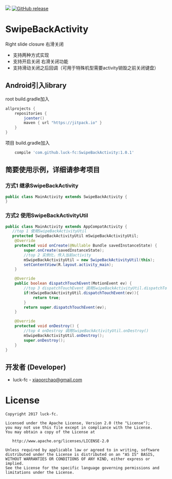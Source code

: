 
[![](https://jitpack.io/v/luck-fc/SwipeBackActivity.svg)](https://jitpack.io/#luck-fc/SwipeBackActivity)
[![GitHub release](https://img.shields.io/github/release/luck-fc/SwipeBackActivity.svg)](https://github.com/luck-fc/SwipeBackActivity/releases/tag/1.0.1)
# SwipeBackActivity
Right slide closure 右滑关闭

* 支持两种方式实现
* 支持开启关闭 右滑关闭功能
* 支持滑动关闭之后回调（可用于特殊机型需要activity销毁之前关闭键盘）

## Android引入library 
root build.gradle加入
```gradle
allprojects {
    repositories {
        jcenter()
        maven { url "https://jitpack.io" }
    }
}
```
项目 build.gradle加入
```gradle
    compile 'com.github.luck-fc:SwipeBackActivity:1.0.1'
```
## 简要使用示例，详细请参考项目
### 方式1 继承SwipeBackActivity
~~~java
public class MainActivity extends SwipeBackActivity {
}
~~~
### 方式2 使用SwipeBackActivityUtil
~~~java
public class MainActivity extends AppCompatActivity {
   //top 1 使用SwipeBackActivityUtil
   protected SwipeBackActivityUtil mSwipeBackActivityUtil;
    @Override
    protected void onCreate(@Nullable Bundle savedInstanceState) {
        super.onCreate(savedInstanceState);
        //top 2 实例化，传入当前activity
        mSwipeBackActivityUtil = new SwipeBackActivityUtil(this);
        setContentView(R.layout.activity_main);
    }

    @Override
    public boolean dispatchTouchEvent(MotionEvent ev) {
        //top 3 dispatchTouchEvent 调用SwipeBackActivityUtil.dispatchTouchEvent(MotionEvent ev)
        if(mSwipeBackActivityUtil.dispatchTouchEvent(ev)){
            return true;
        }
        return super.dispatchTouchEvent(ev);
    }

    @Override
    protected void onDestroy() {
        //top 4 onDestroy 调用SwipeBackActivityUtil.onDestroy()
        mSwipeBackActivityUtil.onDestroy();
        super.onDestroy();
    }
}
~~~

开发者 (Developer)
----------------

* luck-fc - <xiaoorchao@gmail.com>

**License**
=======

    Copyright 2017 luck-fc.

    Licensed under the Apache License, Version 2.0 (the "License");
    you may not use this file except in compliance with the License.
    You may obtain a copy of the License at

       http://www.apache.org/licenses/LICENSE-2.0

    Unless required by applicable law or agreed to in writing, software
    distributed under the License is distributed on an "AS IS" BASIS,
    WITHOUT WARRANTIES OR CONDITIONS OF ANY KIND, either express or implied.
    See the License for the specific language governing permissions and
    limitations under the License.
